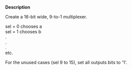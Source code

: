 **Description**

Create a 16-bit wide, 9-to-1 multiplexer.

sel = 0 chooses a \
sel = 1 chooses b \
.\
.\
.\
etc. 

For the unused cases (sel 9 to 15), set all outputs bits to '1'.
